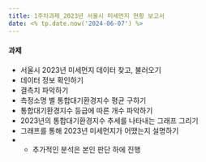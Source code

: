 ```yaml
---
title: 1주차과제_2023년 서울시 미세먼지 현황 보고서
date: <% tp.date.now('2024-06-07') %>
---
```

#### 과제

- 서울시 2023년 미세먼지 데이터 찾고, 불러오기
- 데이터 정보 확인하기
- 결측치 파악하기
- 측정소명 별 통합대기환경지수 평균 구하기
- 통합대기환경지수 등급에 따른 개수 파악하기
- 2023년의 통합대기환경지수 추세를 나타내는 그래프 그리기
- 그래프를 통해 2023년 미세먼지가 어땠는지 설명하기
- + 추가적인 분석은 본인 판단 하에 진행
